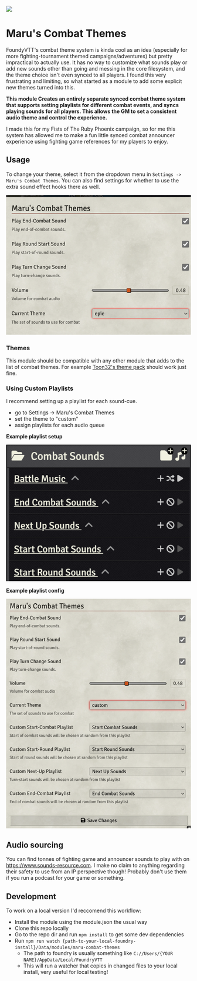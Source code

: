 ![](https://img.shields.io/badge/Foundry-v10-informational)
<!--- Downloads @ Latest Badge -->
<!--- replace <user>/<repo> with your username/repository -->
<!--- ![Latest Release Download Count](https://img.shields.io/github/downloads/<user>/<repo>/latest/module.zip) -->

<!--- Forge Bazaar Install % Badge -->
<!--- replace <your-module-name> with the `name` in your manifest -->
<!--- ![Forge Installs](https://img.shields.io/badge/dynamic/json?label=Forge%20Installs&query=package.installs&suffix=%25&url=https%3A%2F%2Fforge-vtt.com%2Fapi%2Fbazaar%2Fpackage%2F<your-module-name>&colorB=4aa94a) -->


# Maru's Combat Themes

FoundyVTT's combat theme system is kinda cool as an idea (especially for more fighting-tournament themed campaigns/adventures) but pretty impractical to actually use. It has no way to customize what sounds play or add new sounds other than going and messing in the core filesystem, and the theme choice isn't even synced to all players. I found this very frustrating and limiting, so what started as a module to add some explicit new themes turned into this.

**This module Creates an entirely separate synced combat theme system that supports setting playlists for different combat events, and syncs playing sounds for all players. This allows the GM to set a consistent audio theme and control the experience.**

I made this for my Fists of The Ruby Phoenix campaign, so for me this system has allowed me to make a fun little synced combat announcer experience using fighting game references for my players to enjoy.

## Usage

To change your theme, select it from the dropdown menu in `Settings -> Maru's Combat Themes`. You can also find settings for whether to use the extra sound effect hooks there as well.

![Settings window for Maru's Combat Themes](./pics/Settings-Panel.png)

### Themes

This module should be compatible with any other module that adds to the list of combat themes. For example [Toon32's theme pack](https://foundryvtt.com/packages/combat-tracker-theme-pack) should work just fine.

### Using Custom Playlists

I recommend setting up a playlist for each sound-cue.

- go to Settings -> Maru's Combat Themes
- set the theme to "custom"
- assign playlists for each audio queue

**Example playlist setup**

![Playlists setup for each combat sound cue](./pics/Playlist-Setup.png)


**Example playlist config**

![Custom playlist setup for Maru's Combat Themes](./pics/Settings-Panel-Custom.png)

## Audio sourcing

You can find tonnes of fighting game and announcer sounds to play with on https://www.sounds-resource.com. I make no claim to anything regarding their safety to use from an IP perspective though! Probably don't use them if you run a podcast for your game or something.

## Development

To work on a local version I'd reccomend this workflow:
- Install the module using the module.json the usual way
- Clone this repo locally
- Go to the repo dir and run `npm install` to get some dev dependencies
- Run `npm run watch {path-to-your-local-foundry-install}/Data/modules/maru-combat-themes`
    - The path to foundry is usually something like `C://Users/{YOUR NAME}/AppData/Local/FoundryVTT`
    - This will run a watcher that copies in changed files to your local install, very useful for local testing!